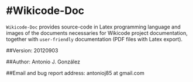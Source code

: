 #Wikicode-Doc
============

`Wikicode-Doc` provides source-code in Latex programming language and images of the documents necessaries for Wikicode project documentation, together with `user-friendly` documentation (PDF files with Latex export).

##Version:
  20120903

##Author:
  Antonio J. González

##Email and bug report address:
  antonioj85 at gmail.com




